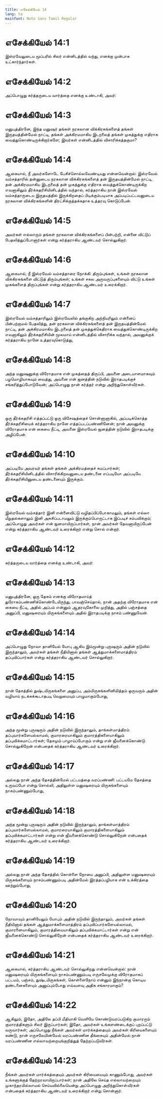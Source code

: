 ```yaml
---
title: எசேக்கியேல் 14
lang: ta
mainfont: Noto Sans Tamil Regular
---
```


# எசேக்கியேல் 14:1

இஸ்ரவேலுடைய மூப்பரில் சிலர் என்னிடத்தில் வந்து, எனக்கு முன்பாக உட்கார்ந்தார்கள்.

# எசேக்கியேல் 14:2

அப்பொழுது கர்த்தருடைய வார்த்தை எனக்கு உண்டாகி, அவர்:

# எசேக்கியேல் 14:3

மனுபுத்திரனே, இந்த மனுஷர் தங்கள் நரகலான விக்கிரகங்களைத் தங்கள் இருதயத்தின்மேல் நாட்டி, தங்கள் அக்கிரமமாகிய இடறலைத் தங்கள் முகத்துக்கு எதிராக வைத்துகொண்டிருக்கிறார்களே; இவர்கள் என்னிடத்தில் விசாரிக்கத்தகுமா?

# எசேக்கியேல் 14:4

ஆகையால், நீ அவர்களோடே பேசிச்சொல்லவேண்டியது என்னவென்றால்: இஸ்ரவேல் வம்சத்தாரில் தன்னுடைய நரகலான விக்கிரகங்களைத் தன் இருதயத்தின்மேல் நாட்டி, தன் அக்கிரமமாகிய இடறலைத் தன் முகத்துக்கு எதிராக வைத்துக்கொண்டிருக்கிற எவனாகிலும் தீர்க்கதரிசியினிடத்தில் வந்தால், கர்த்தராகிய நான் இஸ்ரவேல் வம்சத்தாருடைய இருதயத்தில் இருக்கிறதைப் பிடிக்கும்படியாக அப்படிப்பட்டவனுடைய நரகலான விக்கிரகங்களின் திரட்சிக்குத்தக்கதாக உத்தரவு கொடுப்பேன்.

# எசேக்கியேல் 14:5

அவர்கள் எல்லாரும் தங்கள் நரகலான விக்கிரகங்களைப் பின்பற்றி, என்னை விட்டுப் பேதலித்துப்போனார்கள் என்று கர்த்தராகிய ஆண்டவர் சொல்லுகிறார்.

# எசேக்கியேல் 14:6

ஆகையால், நீ இஸ்ரவேல் வம்சத்தாரை நோக்கி: திரும்புங்கள், உங்கள் நரகலான விக்கிரகங்களை விட்டுத் திரும்புங்கள்; உங்கள் சகல அருவருப்புகளையும் விட்டு உங்கள் முகங்களைத் திருப்புங்கள் என்று கர்த்தராகிய ஆண்டவர் உரைக்கிறார்.

# எசேக்கியேல் 14:7

இஸ்ரவேல் வம்சத்தாரிலும் இஸ்ரவேலில் தங்குகிற அந்நியரிலும் என்னைப் பின்பற்றாமல் பேதலித்து, தன் நரகலான விக்கிரகங்களைத் தன் இருதயத்தின்மேல் நாட்டி, தன் அக்கிரமமாகிய இடறலைத் தன் முகத்துக்கெதிராக வைத்துக்கொண்டிருக்கிற எவனாகிலும் தீர்க்கதரிசியின் மூலமாய் என்னிடத்தில் விசாரிக்க வந்தால், அவனுக்குக் கர்த்தராகிய நானே உத்தரவுகொடுத்து,

# எசேக்கியேல் 14:8

அந்த மனுஷனுக்கு விரோதமாக என் முகத்தைத் திருப்பி, அவனை அடையாளமாகவும் பழமொழியாகவும் வைத்து, அவனை என் ஜனத்தின் நடுவில் இராதபடிக்குச் சங்கரித்துப்போடுவேன்; அப்பொழுது நான் கர்த்தர் என்று அறிந்துகொள்வீர்கள்.

# எசேக்கியேல் 14:9

ஒரு தீர்க்கதரிசி எத்தப்பட்டு ஒரு விசேஷத்தைச் சொன்னானாகில், அப்படிக்கொத்த தீர்க்கதரிசியைக் கர்த்தராகிய நானே எத்தப்படப்பண்ணினேன்; நான் அவனுக்கு விரோதமாக என் கையை நீட்டி, அவனை இஸ்ரவேல் ஜனத்தின் நடுவில் இராதபடிக்கு அழிப்பேன்.

# எசேக்கியேல் 14:10

அப்படியே அவரவர் தங்கள் தங்கள் அக்கிரமத்தைச் சுமப்பார்கள்; தீர்க்கதரிசியினிடத்தில் விசாரிக்கிறவனுடைய தண்டனை எப்படியோ அப்படியே தீர்க்கதரிசியினுடைய தண்டனையும் இருக்கும்.

# எசேக்கியேல் 14:11

இஸ்ரவேல் வம்சத்தார் இனி என்னைவிட்டு வழிதப்பிப்போகாமலும், தங்கள் எல்லா மீறுதல்களாலும் இனி அசுசிப்படாமலும் இருக்கும்பொருட்டாக இப்படிச் சம்பவிக்கும்; அப்பொழுது அவர்கள் என் ஜனமாயிருப்பார்கள், நான் அவர்கள் தேவனாயிருப்பேன் என்று கர்த்தராகிய ஆண்டவர் உரைக்கிறார் என்று சொல் என்றார்.

# எசேக்கியேல் 14:12

கர்த்தருடைய வார்த்தை எனக்கு உண்டாகி, அவர்:

# எசேக்கியேல் 14:13

மனுபுத்திரனே, ஒரு தேசம் எனக்கு விரோதமாய்த் துரோகம்பண்ணிக்கொண்டேயிருந்து, பாவஞ்செய்தால், நான் அதற்கு விரோதமாக என் கையை நீட்டி, அதில் அப்பம் என்னும் ஆதரவுகோலை முறித்து, அதில் பஞ்சத்தை அனுப்பி, மனுஷரையும் மிருகங்களையும் அதில் இராதபடிக்கு நாசம் பண்ணுவேன்.

# எசேக்கியேல் 14:14

அப்பொழுது நோவா தானியேல் யோபு ஆகிய இம்மூன்று புருஷரும் அதின் நடுவில் இருந்தாலும், அவர்கள் தங்கள் நீதியினால் தங்கள் ஆத்துமாக்களைமாத்திரம் தப்புவிப்பார்கள் என்று கர்த்தராகிய ஆண்டவர் சொல்லுகிறார்.

# எசேக்கியேல் 14:15

நான் தேசத்தில் துஷ்டமிருகங்களை அனுப்ப, அம்மிருகங்களினிமித்தம் ஒருவரும் அதின் வழியாய் நடக்கக்கூடாதபடி வெறுமையும் பாழுமாகும்போது,

# எசேக்கியேல் 14:16

அந்த மூன்று புருஷரும் அதின் நடுவில் இருந்தாலும், தாங்கள்மாத்திரம் தப்புவார்களேயல்லாமல், குமாரரையாகிலும் குமாரத்திகளையாகிலும் தப்புவிக்கமாட்டார்கள்; தேசமும் பாழாய்ப்போகும் என்று என் ஜீவனைக்கொண்டு சொல்லுகிறேன் என்பதைக் கர்த்தராகிய ஆண்டவர் உரைக்கிறார்.

# எசேக்கியேல் 14:17

அல்லது நான் அந்த தேசத்தின்மேல் பட்டயத்தை வரப்பண்ணி: பட்டயமே தேசத்தை உருவப்போ என்று சொல்லி, அதிலுள்ள மனுஷரையும் மிருகங்களையும் நாசம்பண்ணும்போது,

# எசேக்கியேல் 14:18

அந்த மூன்று புருஷரும் அதின் நடுவில் இருந்தாலும், தாங்கள்மாத்திரம் தப்புவார்களேயல்லாமல், குமாரரையாகிலும் குமாரத்திகளையாகிலும் தப்புவிக்கமாட்டார்கள் என்று என் ஜீவனைக்கொண்டு சொல்லுகிறேன் என்பதைக் கர்த்தராகிய ஆண்டவர் உரைக்கிறார்.

# எசேக்கியேல் 14:19

அல்லது நான் அந்த தேசத்தில் கொள்ளை நோயை அனுப்பி, அதிலுள்ள மனுஷரையும் மிருகங்களையும் நாசம்பண்ணும்படி அதின்மேல் இரத்தப்பழியாக என் உக்கிரத்தை ஊற்றும்போது,

# எசேக்கியேல் 14:20

நோவாவும் தானியேலும் யோபும் அதின் நடுவில் இருந்தாலும், அவர்கள் தங்கள் நீதியினால் தங்கள் ஆத்துமாக்களைமாத்திரம் தப்புவிப்பார்களேயல்லாமல், குமாரனையாகிலும், குமாரத்தியையாகிலும் தப்புவிக்கமாட்டார்கள் என்று என் ஜீவனைக்கொண்டு சொல்லுகிறேன் என்பதைக் கர்த்தராகிய ஆண்டவர் உரைக்கிறார்.

# எசேக்கியேல் 14:21

ஆகையால், கர்த்தராகிய ஆண்டவர் சொல்லுகிறது என்னவென்றால்: நான் மனுஷரையும் மிருகங்களையும் நாசம்பண்ணும்படி எருசலேமுக்கு விரோதமாகப் பட்டயம், பஞ்சம், துஷ்டமிருகங்கள், கொள்ளைநோய் என்னும் இந்நான்கு கொடிய தண்டனைகளையும் அனுப்பும்போது எவ்வளவு அதிக சங்காரமாகும்?

# எசேக்கியேல் 14:22

ஆகிலும், இதோ, அதிலே தப்பி மீதியாகி வெளியே கொண்டுவரப்படுகிற குமாரரும் குமாரத்திகளும் சிலர் இருப்பார்கள்; இதோ, அவர்கள் உங்களண்டைக்குப் புறப்பட்டு வருவார்கள்; அப்பொழுது நீங்கள் அவர்கள் மார்க்கத்தையும் அவர்கள் கிரியைகளையும் கண்டு, நான் எருசலேமின்மேல் வரப்பண்ணின தீங்கையும் அதின்மேல் நான் வரப்பண்ணின எல்லாவற்றையுங்குறித்துத் தேற்றப்படுவீர்கள்.

# எசேக்கியேல் 14:23

நீங்கள் அவர்கள் மார்க்கத்தையும் அவர்கள் கிரியையையும் காணும்போது, அவர்கள் உங்களுக்குத் தேற்றரவாயிருப்பார்கள்; நான் அதிலே செய்த எல்லாவற்றையும் முகாந்தரமில்லாமல் செய்யவில்லையென்று அப்பொழுது அறிந்துகொள்வீர்கள் என்பதைக் கர்த்தராகிய ஆண்டவர் உரைக்கிறார் என்று சொன்னார்.

